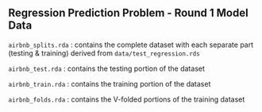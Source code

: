 ## Regression Prediction Problem - Round 1 Model Data

`airbnb_splits.rda` : contains the complete dataset with each separate part (testing & training) derived from `data/test_regression.rds`

`airbnb_test.rda` : contains the testing portion of the dataset

`airbnb_train.rda` : contains the training portion of the dataset

`airbnb_folds.rda` : contains the V-folded portions of the training dataset


